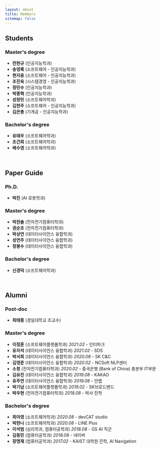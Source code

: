 ```yaml
---
layout: about
title: Members
sitemap: false
---
```


<h2 class="hr-bottom">Students</h2>
<h3>Master's degree</h3>

- **전현규** (인공지능학과)
- **송영록** (소프트웨어 - 인공지능학과)
- **현지웅** (소프트웨어 - 인공지능학과)
- **조진욱** (시스템경영 - 인공지능학과)
- **정민수** (인공지능학과)
- **박종혁** (인공지능학과)
- **성창민** (소프트웨어학과)
- **김현주** (소프트웨어 - 인공지능학과)
- **김은총** (기계공 - 인공지능학과)

<h3>Bachelor's degree</h3>

- **유태우** (소프트웨어학과)
- **조건희** (소프트웨어학과)
- **배수영** (소프트웨어학과)


<br>
<h2 class="hr-bottom">Paper Guide</h2>
<h3>Ph.D.</h3>

- **박진** (AI 로봇학과)

<h3>Master's degree</h3>

- **박찬솔** (전자전기컴퓨터학과)
- **권순조** (전자전기컴퓨터학과)
- **박상연** (데이터사이언스 융합학과)
- **성연주** (데이터사이언스 융합학과)
- **정봉수** (데이터사이언스 융합학과)

<h3>Bachelor's degree</h3>

- **신경덕** (소프트웨어학과)


<br>
<h2 class="hr-bottom">Alumni</h2>
<h3>Post-doc</h3>

- **최태종** (경일대학교 조교수)

<h3>Master's degree</h3>

- **이정훈** (소프트웨어플랫폼학과) *2021.02* - 인터파크
- **유지석** (데이터사이언스 융합학과) *2021.02* - SDS
- **박서희** (데이터사이언스 융합학과) *2020.08* - SK C&C
- **김영준** (데이터사이언스 융합학과) *2020.02* - NCSoft NLP센터
- **소청** (전자전기컴퓨터학과) *2020.02* - 중국은행 (Bank of China) 총본부 IT부문
- **김유진** (데이터사이언스 융합학과) *2019.08* - KAKAO
- **유주연** (데이터사이언스 융합학과) *2019.08* - 안랩
- **박기남** (소프트웨어플랫폼학과) *2019.02* - SK브로드밴드
- **박우현** (전자전기컴퓨터학과) *2018.08* - 박사 진학

<h3>Bachelor's degree</h3>

- **최아영** (소프트웨어학과) *2020.08* - devCAT studio
- **박한나** (소프트웨어학과) *2020.08* - LINE Plus
- **이석범** (심리학과, 컴퓨터공학과) *2018.08* - GS AI 직군
- **김동민** (컴퓨터공학과) *2018.08* - 네이버
- **장명재** (컴퓨터공학과) *2017.02* - KAIST 대학원 진학, AI Navigation